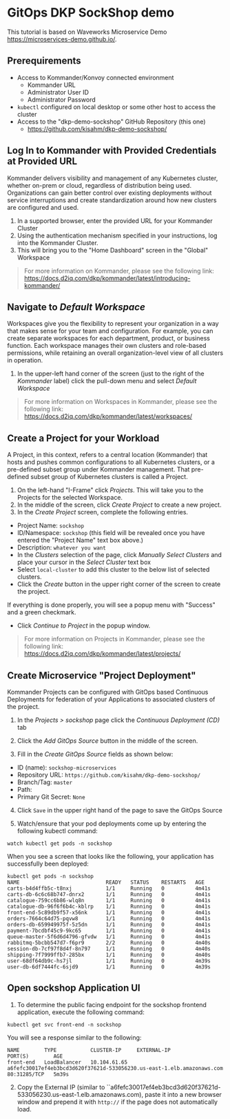 # GitOps DKP SockShop demo

This tutorial is based on Waveworks Microservice Demo <https://microservices-demo.github.io/>.

## Prerequirements

* Access to Kommander/Konvoy connected environment
  * Kommander URL
  * Administrator User ID
  * Administrator Password
* `kubectl` configured on local desktop or some other host to access the cluster
* Access to the "dkp-demo-sockshop" GitHub Repository (this one)
  * <https://github.com/kisahm/dkp-demo-sockshop/>

## Log In to  Kommander with Provided Credentials at Provided URL

Kommander delivers visibility and management of any Kubernetes cluster, whether on-prem or cloud, regardless of distribution being used. Organizations can gain better control over existing deployments without service interruptions and create standardization around how new clusters are configured and used.

1. In a supported browser, enter the provided URL for your Kommander Cluster
2. Using the authentication mechanism specified in your instructions, log into the Kommander Cluster.
3. This will bring you to the "Home Dashboard" screen in the "Global" Workspace

> For more information on Kommander, please see the following link:
> <https://docs.d2iq.com/dkp/kommander/latest/introducing-kommander/>

## Navigate to _Default Workspace_

Workspaces give you the flexibility to represent your organization in a way that makes sense for your team and configuration.  For example, you can create separate workspaces for each department, product, or business function. Each workspace manages their own clusters and role-based permissions, while retaining an overall organization-level view of all clusters in operation.

1. In the upper-left hand corner of the screen (just to the right of the _Kommander_ label) click the pull-down menu and select _Default Workspace_

> For more information on Workspaces in Kommander, please see the following link:<br>
> <https://docs.d2iq.com/dkp/kommander/latest/workspaces/>

## Create a Project for your Workload

A Project, in this context, refers to a central location (Kommander) that hosts and pushes common configurations to all Kubernetes clusters, or a pre-defined subset group under Kommander management. That pre-defined subset group of Kubernetes clusters is called a Project.

1. On the left-hand "I-Frame" click _Projects_.  This will take you to the Projects for the selected Workspace.  
2. In the middle of the screen, click _Create Project_ to create a new project.
3. In the _Create Project_ screen, complete the following entries.

* Project Name: `sockshop`
* ID/Namespace: `sockshop` (this field will be revealed once you have entered the "Project Name" text box above.)
* Description: `whatever you want`
* In the _Clusters_ selection of the page, click _Manually Select Clusters_ and place your cursor in the _Select Cluster_ text box
* Select `local-cluster` to add this cluster to the below list of selected clusters.
* Click the _Create_ button in the upper right corner of the screen to create the project.

If everything is done properly, you will see a popup menu with "Success" and a green checkmark.  

* Click _Continue to Project_ in the popup window.

> For more information on Projects in Kommander, please see the following link:<br>
> <https://docs.d2iq.com/dkp/kommander/latest/projects/>

## Create Microservice "Project Deployment"

Kommander Projects can be configured with GitOps based Continuous Deployments for federation of your Applications to associated clusters of the project.

1. In the _Projects > sockshop_ page click the _Continuous Deployment (CD)_ tab

2. Click the _Add GitOps Source_ button in the middle of the screen.

3. Fill in the _Create GitOps Source_ fields as shown below:

* ID (name): `sockshop-microservices`
* Repository URL: `https://github.com/kisahm/dkp-demo-sockshop/`
* Branch/Tag: `master`
* Path:
* Primary Git Secret: `None`

4. Click `Save` in the upper right hand of the page to save the GitOps Source

5. Watch/ensure that your pod deployments come up by entering the following kubectl command:

```
watch kubectl get pods -n sockshop
```

When you see a screen that looks like the following, your application has successfully been deployed:
```
kubectl get pods -n sockshop
NAME                            READY   STATUS    RESTARTS   AGE
carts-b4d4ffb5c-t8nxj           1/1     Running   0          4m41s
carts-db-6c6c68b747-dnrx2       1/1     Running   0          4m41s
catalogue-759cc6b86-wlq8n       1/1     Running   0          4m41s
catalogue-db-96f6f6b4c-kblrp    1/1     Running   0          4m41s
front-end-5c89db9f57-x56nk      1/1     Running   0          4m41s
orders-7664c64d75-pqvw8         1/1     Running   0          4m41s
orders-db-659949975f-5z5dn      1/1     Running   0          4m41s
payment-7bcdbf45c9-9kc65        1/1     Running   0          4m41s
queue-master-5f6d6d4796-gfvdw   1/1     Running   0          4m41s
rabbitmq-5bcbb547d7-f6pr9       2/2     Running   0          4m40s
session-db-7cf97f8d4f-8n797     1/1     Running   0          4m40s
shipping-7f7999ffb7-285bx       1/1     Running   0          4m40s
user-68df64db9c-hs7jl           1/1     Running   0          4m39s
user-db-6df7444fc-6sjd9         1/1     Running   0          4m39s
```

## Open sockshop Application UI

1. To determine the public facing endpoint for the sockshop frontend application, execute the following command:

```
kubectl get svc front-end -n sockshop
```

You will see a response similar to the following:
```
NAME        TYPE           CLUSTER-IP     EXTERNAL-IP                                                              PORT(S)        AGE
front-end   LoadBalancer   10.104.61.65   a6fefc30017ef4eb3bcd3d620f37621d-533056230.us-east-1.elb.amazonaws.com   80:31285/TCP   5m39s
```

2. Copy the External IP (similar to ``a6fefc30017ef4eb3bcd3d620f37621d-533056230.us-east-1.elb.amazonaws.com), paste it into a new browser window and prepend it with `http://` if the page does not automatically load.
